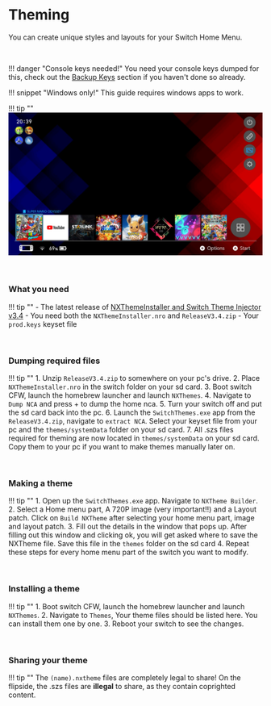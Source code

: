 # Theming

You can create unique styles and layouts for your Switch Home Menu.

&nbsp;

!!! danger "Console keys needed!"
	You need your console keys dumped for this, check out the [Backup Keys](backup_keys.md) section if you haven't done so already.
	
!!! snippet "Windows only!"
	This guide requires windows apps to work.

!!! tip ""
	![ExampleSwitchTheme](../extras/img/switch_theming.jpg)

&nbsp;

### What you need 

!!! tip ""
	- The latest release of [NXThemeInstaller and Switch Theme Injector v3.4](https://github.com/exelix11/SwitchThemeInjector/releases)
		- You need both the `NXThemeInstaller.nro` and `ReleaseV3.4.zip`
	- Your `prod.keys` keyset file
	
&nbsp;

### Dumping required files

!!! tip ""
	1. Unzip `ReleaseV3.4.zip` to somewhere on your pc's drive.
	2. Place `NXThemeInstaller.nro` in the switch folder on your sd card.
	3. Boot switch CFW, launch the homebrew launcher and launch `NXThemes`.
	4. Navigate to `Dump NCA` and press + to dump the home nca.
	5. Turn your switch off and put the sd card back into the pc.
	6. Launch the `SwitchThemes.exe` app from the `ReleaseV3.4.zip`, navigate to `extract NCA`. Select your keyset file from your pc and the `themes/systemData` folder on your sd card.
	7. All .szs files required for theming are now located in `themes/systemData` on your sd card. Copy them to your pc if you want to make themes manually later on.

&nbsp;

### Making a theme

!!! tip ""
	1. Open up the `SwitchThemes.exe` app. Navigate to `NXTheme Builder`.
	2. Select a Home menu part, A 720P image (very important!!) and a Layout patch. Click on `Build NXTheme` after selecting your home menu part, image and layout patch.
	3. Fill out the details in the window that pops up. After filling out this window and clicking ok, you will get asked where to save the NXTheme file. Save this file in the `themes` folder on the sd card
	4. Repeat these steps for every home menu part of the switch you want to modify.

&nbsp;
	
### Installing a theme

!!! tip ""
	1. Boot switch CFW, launch the homebrew launcher and launch `NXThemes`.
	2. Navigate to `Themes`, Your theme files should be listed here. You can install them one by one.
	3. Reboot your switch to see the changes.

&nbsp;

### Sharing your theme

!!! tip ""
	The `(name).nxtheme` files are completely legal to share! On the flipside, the .szs files are **illegal** to share, as they contain coprighted content. 